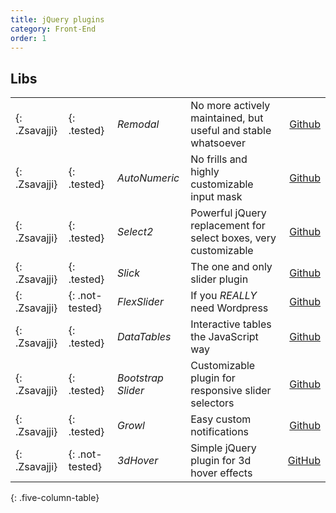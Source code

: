 ```yaml
---
title: jQuery plugins
category: Front-End
order: 1
---
```


## Libs

| | | | | |
| --- | --- | --- | --- | ---: |
| [](){: .Zsavajji} | ![](){: .tested} | *Remodal* | No more actively maintained, but useful and stable whatsoever | [Github](https://github.com/VodkaBears/Remodal) |
| [](){: .Zsavajji} | ![](){: .tested} | *AutoNumeric* | No frills and highly customizable input mask | [Github](https://github.com/BobKnothe/autoNumeric) |
| [](){: .Zsavajji} | ![](){: .tested} | *Select2* | Powerful jQuery replacement for select boxes, very customizable | [Github](https://github.com/select2/select2) |
| [](){: .Zsavajji} | ![](){: .tested} | *Slick* | The one and only slider plugin | [Github](https://github.com/kenwheeler/slick/) |
| [](){: .Zsavajji} | ![](){: .not-tested} | *FlexSlider* | If you _REALLY_ need Wordpress | [Github](https://github.com/woocommerce/FlexSlider) |
| [](){: .Zsavajji} | ![](){: .tested} | *DataTables* | Interactive tables the JavaScript way | [Github](https://github.com/DataTables/DataTables) |
| [](){: .Zsavajji} | ![](){: .tested} | *Bootstrap Slider* | Customizable plugin for responsive slider selectors | [Github](https://github.com/seiyria/bootstrap-slider) |
| [](){: .Zsavajji} | ![](){: .tested} | *Growl* | Easy custom notifications | [Github](https://github.com/ksylvest/jquery-growl) |
| [](){: .Zsavajji} | ![](){: .not-tested} | *3dHover* | Simple jQuery plugin for 3d hover effects | [GitHub](https://github.com/ariona/hover3d) |
{: .five-column-table}